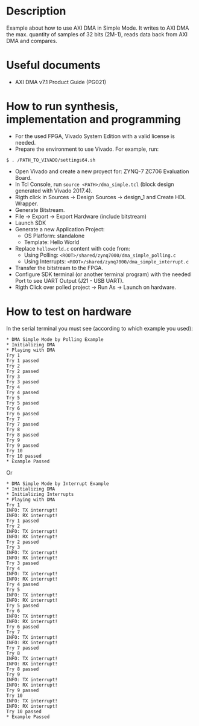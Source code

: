 # Description

Example about how to use AXI DMA in Simple Mode.
It writes to AXI DMA the max. quantity of samples of 32 bits (2M-1), reads data back from AXI DMA and compares.

# Useful documents

* AXI DMA v7.1 Product Guide (PG021)

# How to run synthesis, implementation and programming

* For the used FPGA, Vivado System Edition with a valid license is needed.
* Prepare the environment to use Vivado. For example, run:
```
$ . /PATH_TO_VIVADO/settings64.sh
```
* Open Vivado and create a new proyect for: ZYNQ-7 ZC706 Evaluation Board.
* In Tcl Console, run `source <PATH>/dma_simple.tcl` (block design generated with Vivado 2017.4).
* Rigth click in Sources -> Design Sources -> design_1 and Create HDL Wrapper.
* Generate Bitstream.
* File -> Export -> Export Hardware (include bitstream)
* Launch SDK
* Generate a new Application Project:
  * OS Platform: standalone
  * Template: Hello World
* Replace `helloworld.c` content with code from:
  * Using Polling: `<ROOT>/shared/zynq7000/dma_simple_polling.c`
  * Using Interrupts: `<ROOT>/shared/zynq7000/dma_simple_interrupt.c`
* Transfer the bitstream to the FPGA.
* Configure SDK terminal (or another terminal program) with the needed Port to see UART Output (J21 - USB UART).
* Rigth Click over polled project -> Run As -> Launch on hardware.

# How to test on hardware

In the serial terminal you must see (according to which example you used):

```
* DMA Simple Mode by Polling Example
* Initializing DMA
* Playing with DMA
Try 1
Try 1 passed
Try 2
Try 2 passed
Try 3
Try 3 passed
Try 4
Try 4 passed
Try 5
Try 5 passed
Try 6
Try 6 passed
Try 7
Try 7 passed
Try 8
Try 8 passed
Try 9
Try 9 passed
Try 10
Try 10 passed
* Example Passed
```

Or

```
* DMA Simple Mode by Interrupt Example
* Initializing DMA
* Initializing Interrupts
* Playing with DMA
Try 1
INFO: TX interrupt!
INFO: RX interrupt!
Try 1 passed
Try 2
INFO: TX interrupt!
INFO: RX interrupt!
Try 2 passed
Try 3
INFO: TX interrupt!
INFO: RX interrupt!
Try 3 passed
Try 4
INFO: TX interrupt!
INFO: RX interrupt!
Try 4 passed
Try 5
INFO: TX interrupt!
INFO: RX interrupt!
Try 5 passed
Try 6
INFO: TX interrupt!
INFO: RX interrupt!
Try 6 passed
Try 7
INFO: TX interrupt!
INFO: RX interrupt!
Try 7 passed
Try 8
INFO: TX interrupt!
INFO: RX interrupt!
Try 8 passed
Try 9
INFO: TX interrupt!
INFO: RX interrupt!
Try 9 passed
Try 10
INFO: TX interrupt!
INFO: RX interrupt!
Try 10 passed
* Example Passed
```
